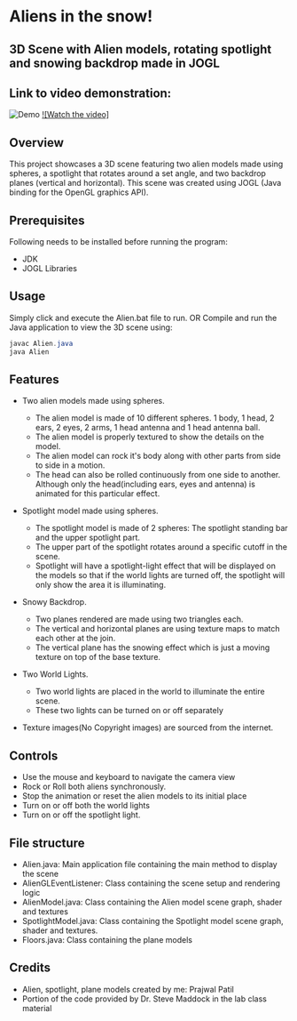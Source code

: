 # Aliens in the snow!
## 3D Scene with Alien models, rotating spotlight and snowing backdrop made in JOGL

## Link to video demonstration: 
![Demo](assets/demo.gif)
[![Watch the video]](https://youtu.be/RbSobcbRHb8)

## Overview
This project showcases a 3D scene featuring two alien models made using spheres, a spotlight that rotates around a set angle, and two backdrop planes (vertical and horizontal). This scene was created using JOGL (Java binding for the OpenGL graphics API).

## Prerequisites
Following needs to be installed before running the program:
- JDK
- JOGL Libraries


## Usage
Simply click and execute the Alien.bat file to run.
OR
Compile and run the Java application to view the 3D scene using:
```java
javac Alien.java
java Alien
```

## Features
- Two alien models made using spheres.
    - The alien model is made of 10 different spheres. 1 body, 1 head, 2 ears, 2 eyes, 2 arms, 1 head antenna and 1 head antenna ball.
    - The alien model is properly textured to show the details on the model.
    - The alien model can rock it's body along with other parts from side to side in a motion.
    - The head can also be rolled continuously from one side to another. Although only the head(including ears, eyes and antenna) is animated for this particular effect.

- Spotlight model made using spheres.
    - The spotlight model is made of 2 spheres: The spotlight standing bar and the upper spotlight part.
    - The upper part of the spotlight rotates around a specific cutoff in the scene.
    - Spotlight will have a spotlight-light effect that will be displayed on the models so that if the world lights are turned off, the spotlight will only show the area it is illuminating.

- Snowy Backdrop.
    - Two planes rendered are made using two triangles each.
    - The vertical and horizontal planes are using texture maps to match each other at the join.
    - The vertical plane has the snowing effect which is just a moving texture on top of the base texture.

- Two World Lights.
    - Two world lights are placed in the world to illuminate the entire scene.
    - These two lights can be turned on or off separately 

- Texture images(No Copyright images) are sourced from the internet.

## Controls
- Use the mouse and keyboard to navigate the camera view
- Rock or Roll both aliens synchronously.
- Stop the animation or reset the alien models to its initial place
- Turn on or off both the world lights
- Turn on or off the spotlight light. 

## File structure
- Alien.java: Main application file containing the main method to display the scene
- AlienGLEventListener: Class containing the scene setup and rendering logic
- AlienModel.java: Class containing the Alien model scene graph, shader and textures
- SpotlightModel.java: Class containing the Spotlight model scene graph, shader and textures.
- Floors.java: Class containing the plane models 

## Credits
- Alien, spotlight, plane models created by me: Prajwal Patil
- Portion of the code provided by Dr. Steve Maddock in the lab class material
